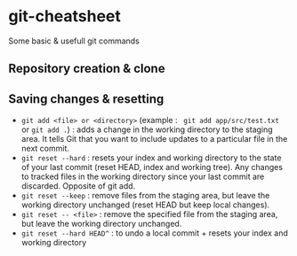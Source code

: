 # git-cheatsheet
Some basic &amp; usefull git commands

## Repository creation & clone

## Saving changes & resetting

- `git add <file> or <directory>` (example : ` git add app/src/test.txt` or `git add .`) : adds a change in the working directory to the staging area. It tells Git that you want to include updates to a particular file in the next commit.
- `git reset --hard` : resets your index and working directory to the state of your last commit (reset HEAD, index and working tree). Any changes to tracked files in the working directory since your last commit are discarded. Opposite of git add.
- `git reset --keep` : remove files from the staging area, but leave the working directory unchanged (reset HEAD but keep local changes).
- `git reset -- <file>` : remove the specified file from the staging area, but leave the working directory unchanged.
- `git reset --hard HEAD^` : to undo a local commit + resets your index and working directory

